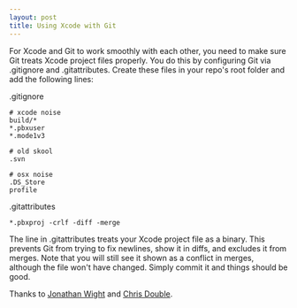 ```yaml
--- 
layout: post
title: Using Xcode with Git
---
```

For Xcode and Git to work smoothly with each other, you need to make sure Git treats Xcode project files properly.  You do this by configuring Git via .gitignore and .gitattributes.  Create these files in your repo's root folder and add the following lines:

\.gitignore

	# xcode noise
	build/*
	*.pbxuser
	*.mode1v3

	# old skool
	.svn

	# osx noise
	.DS_Store
	profile

\.gitattributes

	*.pbxproj -crlf -diff -merge

The line in .gitattributes treats your Xcode project file as a binary.  This prevents Git from trying to fix newlines, show it in diffs, and excludes it from merges.  Note that you will still see it shown as a conflict in merges, although the file won't have changed.  Simply commit it and things should be good.

Thanks to [Jonathan Wight](http://twitter.com/schwa/statuses/853833491) and [Chris Double](http://www.bluishcoder.co.nz/2007/09/git-binary-files-and-cherry-picking.html).
